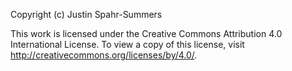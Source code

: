 Copyright (c) Justin Spahr-Summers

This work is licensed under the Creative Commons Attribution 4.0 International License. To view a copy of this license, visit http://creativecommons.org/licenses/by/4.0/.
